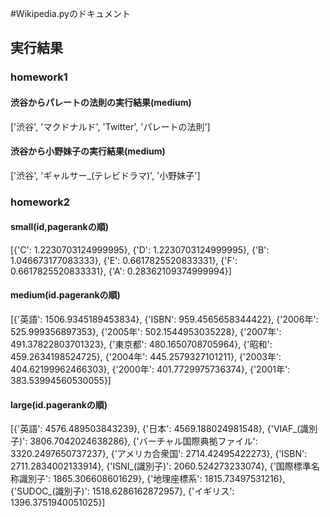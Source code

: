 #Wikipedia.pyのドキュメント

## 実行結果
### homework1

#### 渋谷からパレートの法則の実行結果(medium)
['渋谷', 'マクドナルド', 'Twitter', 'パレートの法則']

#### 渋谷から小野妹子の実行結果(medium)
['渋谷', 'ギャルサー_(テレビドラマ)', '小野妹子']

### homework2

#### small(id,pagerankの順)
[{'C': 1.2230703124999995}, {'D': 1.2230703124999995}, {'B': 1.046673177083333}, {'E': 0.6617825520833331}, {'F': 0.6617825520833331}, {'A': 0.28362109374999994}]

#### medium(id.pagerankの順)
[{'英語': 1506.9345189453834}, {'ISBN': 959.4565658344422}, {'2006年': 525.999356897353}, {'2005年': 502.1544953035228}, {'2007年': 491.37822803701323}, {'東京都': 480.1650708705964}, {'昭和': 459.2634198524725}, {'2004年': 445.2579327101211}, {'2003年': 404.62199962466303}, {'2000年': 401.7729975736374}, {'2001年': 383.53994560530055}]

#### large(id.pagerankの順)
[{'英語': 4576.489503843239}, {'日本': 4569.188024981548}, {'VIAF_(識別子)': 3806.7042024638286}, {'バーチャル国際典拠ファイル': 3320.2497650737237}, {'アメリカ合衆国': 2714.42495422273}, {'ISBN': 2711.2834002133914}, {'ISNI_(識別子)': 2060.524273233074}, {'国際標準名称識別子': 1865.306608601629}, {'地理座標系': 1815.73497531216}, {'SUDOC_(識別子)': 1518.6286162872957}, {'イギリス': 1396.3751940051025}]
